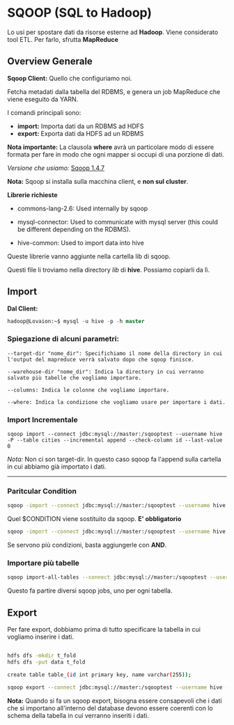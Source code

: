 # SQOOP (SQL to Hadoop)

Lo usi per spostare dati da risorse esterne ad **Hadoop**. Viene considerato tool ETL. Per farlo, sfrutta **MapReduce**

## Overview Generale

**Sqoop Client:** Quello che configuriamo noi. 

Fetcha metadati dalla tabella del RDBMS, e genera un job MapReduce che viene eseguito da YARN.

I comandi principali sono:
- **import:** Importa dati da un RDBMS ad HDFS
- **export:** Exporta dati da HDFS ad un RDBMS

**Nota importante:** La clausola **where** avrà un particolare modo di essere formata per fare in modo che ogni mapper si occupi di una porzione di dati.

*Versione che usiamo:* [Sqoop 1.4.7](https://archive.apache.org/dist/sqoop/1.4.7/)

**Nota:** Sqoop si installa sulla macchina client, e **non sul cluster**.

**Librerie richieste**

- commons-lang-2.6:
Used internally by sqoop

- mysql-connector:
Used to communicate with mysql
server (this could be different depending on the RDBMS).
- hive-common:
Used to import data into hive

Queste librerie vanno aggiunte nella cartella lib di sqoop. 

Questi file li troviamo nella directory *lib* di **hive**. Possiamo copiarli da lì.

## Import

**Dal Client:**

```sql
hadoop@Lovaion:~$ mysql -u hive -p -h master
```

### Spiegazione di alcuni parametri:

```
--target-dir "nome_dir": Specifichiamo il nome della directory in cui l'output del mapreduce verrà salvato dopo che sqoop finisce.

--warehouse-dir "nome_dir": Indica la directory in cui verranno salvato più tabelle che vogliamo importare.

--columns: Indica le colonne che vogliamo importare.

--where: Indica la condizione che vogliamo usare per importare i dati.
```

### Import Incrementale

```
sqoop import --connect jdbc:mysql://master:/sqooptest --username hive -P --table cities --incremental append --check-column id --last-value 0
```

*Nota:* Non ci son target-dir. In questo caso sqoop fa l'append sulla cartella in cui abbiamo già importato i dati.

---
### Paritcular Condition

```bash
sqoop -import --connect jdbc:mysql://master:/sqooptest --username hive -P --query 'select id,name,surname, course_name,dep_name from student join (course join department on dep=dep_id) on course = course_id where $CONDITION' --split-by id --target-dir allStudents
```

Quel $CONDITION viene sostituito da sqoop. **E' obbligatorio**

```bash
sqoop -import --connect jdbc:mysql://master:/sqooptest --username hive -P --query 'select id,name,surname, course_name,dep_name from student join (course join department on dep=dep_id) on course = course_id where $CONDITION and course_name ="ComputerScience ' --split-by id --target-dir allStudentsCS
```

Se servono più condizioni, basta aggiungerle con **AND**.


### Importare più tabelle

```bash
sqoop import-all-tables --connect jdbc:mysql://master:/sqooptest --username hive -P --warehouse-dir distributed_sqoop_test --exclude-tables cities
```

Questo fa partire diversi sqoop jobs, uno per ogni tabella.

## Export

Per fare export, dobbiamo prima di tutto specificare la tabella in cui vogliamo inserire i dati.

```bash

hdfs dfs -mkdir t_fold
hdfs dfs -put data t_fold

create table table_(id int primary key, name varchar(255));

sqoop export --connect jdbc:mysql://master:/sqooptest --username hive -P --table table_ --export-dir t_fold
```

**Nota:** Quando si fa un sqoop export, bisogna essere consapevoli che i dati che si importano all'interno del database devono essere coerenti con lo schema della tabella in cui verranno inseriti i dati.

